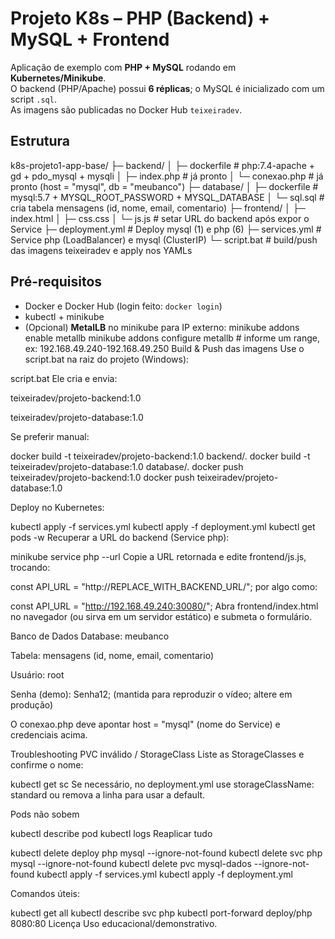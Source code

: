 # Projeto K8s – PHP (Backend) + MySQL + Frontend

Aplicação de exemplo com **PHP + MySQL** rodando em **Kubernetes/Minikube**.  
O backend (PHP/Apache) possui **6 réplicas**; o MySQL é inicializado com um script `.sql`.  
As imagens são publicadas no Docker Hub `teixeiradev`.

## Estrutura

k8s-projeto1-app-base/
├─ backend/
│ ├─ dockerfile # php:7.4-apache + gd + pdo_mysql + mysqli
│ ├─ index.php # já pronto
│ └─ conexao.php # já pronto (host = "mysql", db = "meubanco")
├─ database/
│ ├─ dockerfile # mysql:5.7 + MYSQL_ROOT_PASSWORD + MYSQL_DATABASE
│ └─ sql.sql # cria tabela mensagens (id, nome, email, comentario)
├─ frontend/
│ ├─ index.html
│ ├─ css.css
│ └─ js.js # setar URL do backend após expor o Service
├─ deployment.yml # Deploy mysql (1) e php (6)
├─ services.yml # Service php (LoadBalancer) e mysql (ClusterIP)
└─ script.bat # build/push das imagens teixeiradev e apply nos YAMLs

## Pré-requisitos

- Docker e Docker Hub (login feito: `docker login`)
- kubectl + minikube
- (Opcional) **MetalLB** no minikube para IP externo:
  minikube addons enable metallb
  minikube addons configure metallb   # informe um range, ex: 192.168.49.240-192.168.49.250
Build & Push das imagens
Use o script.bat na raiz do projeto (Windows):

script.bat
Ele cria e envia:

teixeiradev/projeto-backend:1.0

teixeiradev/projeto-database:1.0

Se preferir manual:

docker build -t teixeiradev/projeto-backend:1.0 backend/.
docker build -t teixeiradev/projeto-database:1.0 database/.
docker push teixeiradev/projeto-backend:1.0
docker push teixeiradev/projeto-database:1.0

Deploy no Kubernetes:

kubectl apply -f services.yml
kubectl apply -f deployment.yml
kubectl get pods -w
Recuperar a URL do backend (Service php):

minikube service php --url
Copie a URL retornada e edite frontend/js.js, trocando:

const API_URL = "http://REPLACE_WITH_BACKEND_URL/";
por algo como:

const API_URL = "http://192.168.49.240:30080/";
Abra frontend/index.html no navegador (ou sirva em um servidor estático) e submeta o formulário.

Banco de Dados
Database: meubanco

Tabela: mensagens (id, nome, email, comentario)

Usuário: root

Senha (demo): Senha12;
(mantida para reproduzir o vídeo; altere em produção)

O conexao.php deve apontar host = "mysql" (nome do Service) e credenciais acima.

Troubleshooting
PVC inválido / StorageClass
Liste as StorageClasses e confirme o nome:

kubectl get sc
Se necessário, no deployment.yml use storageClassName: standard ou remova a linha para usar a default.

Pods não sobem

kubectl describe pod <nome>
kubectl logs <pod>
Reaplicar tudo

kubectl delete deploy php mysql --ignore-not-found
kubectl delete svc php mysql --ignore-not-found
kubectl delete pvc mysql-dados --ignore-not-found
kubectl apply -f services.yml
kubectl apply -f deployment.yml

Comandos úteis:

kubectl get all
kubectl describe svc php
kubectl port-forward deploy/php 8080:80
Licença
Uso educacional/demonstrativo.